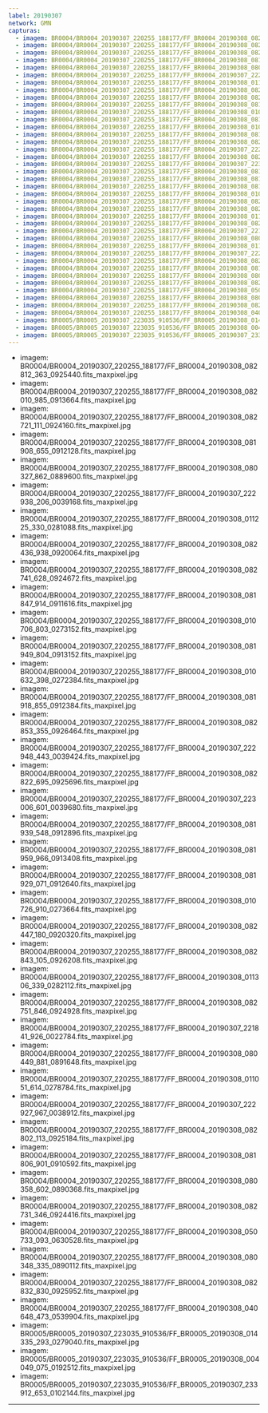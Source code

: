 ```yaml
---
label: 20190307
network: GMN
capturas:
  - imagem: BR0004/BR0004_20190307_220255_188177/FF_BR0004_20190308_082812_363_0925440.fits_maxpixel.jpg
  - imagem: BR0004/BR0004_20190307_220255_188177/FF_BR0004_20190308_082010_985_0913664.fits_maxpixel.jpg
  - imagem: BR0004/BR0004_20190307_220255_188177/FF_BR0004_20190308_082721_111_0924160.fits_maxpixel.jpg
  - imagem: BR0004/BR0004_20190307_220255_188177/FF_BR0004_20190308_081908_655_0912128.fits_maxpixel.jpg
  - imagem: BR0004/BR0004_20190307_220255_188177/FF_BR0004_20190308_080327_862_0889600.fits_maxpixel.jpg
  - imagem: BR0004/BR0004_20190307_220255_188177/FF_BR0004_20190307_222938_206_0039168.fits_maxpixel.jpg
  - imagem: BR0004/BR0004_20190307_220255_188177/FF_BR0004_20190308_011225_330_0281088.fits_maxpixel.jpg
  - imagem: BR0004/BR0004_20190307_220255_188177/FF_BR0004_20190308_082436_938_0920064.fits_maxpixel.jpg
  - imagem: BR0004/BR0004_20190307_220255_188177/FF_BR0004_20190308_082741_628_0924672.fits_maxpixel.jpg
  - imagem: BR0004/BR0004_20190307_220255_188177/FF_BR0004_20190308_081847_914_0911616.fits_maxpixel.jpg
  - imagem: BR0004/BR0004_20190307_220255_188177/FF_BR0004_20190308_010706_803_0273152.fits_maxpixel.jpg
  - imagem: BR0004/BR0004_20190307_220255_188177/FF_BR0004_20190308_081949_804_0913152.fits_maxpixel.jpg
  - imagem: BR0004/BR0004_20190307_220255_188177/FF_BR0004_20190308_010632_398_0272384.fits_maxpixel.jpg
  - imagem: BR0004/BR0004_20190307_220255_188177/FF_BR0004_20190308_081918_855_0912384.fits_maxpixel.jpg
  - imagem: BR0004/BR0004_20190307_220255_188177/FF_BR0004_20190308_082853_355_0926464.fits_maxpixel.jpg
  - imagem: BR0004/BR0004_20190307_220255_188177/FF_BR0004_20190307_222948_443_0039424.fits_maxpixel.jpg
  - imagem: BR0004/BR0004_20190307_220255_188177/FF_BR0004_20190308_082822_695_0925696.fits_maxpixel.jpg
  - imagem: BR0004/BR0004_20190307_220255_188177/FF_BR0004_20190307_223006_601_0039680.fits_maxpixel.jpg
  - imagem: BR0004/BR0004_20190307_220255_188177/FF_BR0004_20190308_081939_548_0912896.fits_maxpixel.jpg
  - imagem: BR0004/BR0004_20190307_220255_188177/FF_BR0004_20190308_081959_966_0913408.fits_maxpixel.jpg
  - imagem: BR0004/BR0004_20190307_220255_188177/FF_BR0004_20190308_081929_071_0912640.fits_maxpixel.jpg
  - imagem: BR0004/BR0004_20190307_220255_188177/FF_BR0004_20190308_010726_910_0273664.fits_maxpixel.jpg
  - imagem: BR0004/BR0004_20190307_220255_188177/FF_BR0004_20190308_082447_180_0920320.fits_maxpixel.jpg
  - imagem: BR0004/BR0004_20190307_220255_188177/FF_BR0004_20190308_082843_105_0926208.fits_maxpixel.jpg
  - imagem: BR0004/BR0004_20190307_220255_188177/FF_BR0004_20190308_011306_339_0282112.fits_maxpixel.jpg
  - imagem: BR0004/BR0004_20190307_220255_188177/FF_BR0004_20190308_082751_846_0924928.fits_maxpixel.jpg
  - imagem: BR0004/BR0004_20190307_220255_188177/FF_BR0004_20190307_221841_926_0022784.fits_maxpixel.jpg
  - imagem: BR0004/BR0004_20190307_220255_188177/FF_BR0004_20190308_080449_881_0891648.fits_maxpixel.jpg
  - imagem: BR0004/BR0004_20190307_220255_188177/FF_BR0004_20190308_011051_614_0278784.fits_maxpixel.jpg
  - imagem: BR0004/BR0004_20190307_220255_188177/FF_BR0004_20190307_222927_967_0038912.fits_maxpixel.jpg
  - imagem: BR0004/BR0004_20190307_220255_188177/FF_BR0004_20190308_082802_113_0925184.fits_maxpixel.jpg
  - imagem: BR0004/BR0004_20190307_220255_188177/FF_BR0004_20190308_081806_901_0910592.fits_maxpixel.jpg
  - imagem: BR0004/BR0004_20190307_220255_188177/FF_BR0004_20190308_080358_602_0890368.fits_maxpixel.jpg
  - imagem: BR0004/BR0004_20190307_220255_188177/FF_BR0004_20190308_082731_346_0924416.fits_maxpixel.jpg
  - imagem: BR0004/BR0004_20190307_220255_188177/FF_BR0004_20190308_050733_093_0630528.fits_maxpixel.jpg
  - imagem: BR0004/BR0004_20190307_220255_188177/FF_BR0004_20190308_080348_335_0890112.fits_maxpixel.jpg
  - imagem: BR0004/BR0004_20190307_220255_188177/FF_BR0004_20190308_082832_830_0925952.fits_maxpixel.jpg
  - imagem: BR0004/BR0004_20190307_220255_188177/FF_BR0004_20190308_040648_473_0539904.fits_maxpixel.jpg
  - imagem: BR0005/BR0005_20190307_223035_910536/FF_BR0005_20190308_014335_293_0279040.fits_maxpixel.jpg
  - imagem: BR0005/BR0005_20190307_223035_910536/FF_BR0005_20190308_004049_075_0192512.fits_maxpixel.jpg
  - imagem: BR0005/BR0005_20190307_223035_910536/FF_BR0005_20190307_233912_653_0102144.fits_maxpixel.jpg
---
```

  - imagem: BR0004/BR0004_20190307_220255_188177/FF_BR0004_20190308_082812_363_0925440.fits_maxpixel.jpg
  - imagem: BR0004/BR0004_20190307_220255_188177/FF_BR0004_20190308_082010_985_0913664.fits_maxpixel.jpg
  - imagem: BR0004/BR0004_20190307_220255_188177/FF_BR0004_20190308_082721_111_0924160.fits_maxpixel.jpg
  - imagem: BR0004/BR0004_20190307_220255_188177/FF_BR0004_20190308_081908_655_0912128.fits_maxpixel.jpg
  - imagem: BR0004/BR0004_20190307_220255_188177/FF_BR0004_20190308_080327_862_0889600.fits_maxpixel.jpg
  - imagem: BR0004/BR0004_20190307_220255_188177/FF_BR0004_20190307_222938_206_0039168.fits_maxpixel.jpg
  - imagem: BR0004/BR0004_20190307_220255_188177/FF_BR0004_20190308_011225_330_0281088.fits_maxpixel.jpg
  - imagem: BR0004/BR0004_20190307_220255_188177/FF_BR0004_20190308_082436_938_0920064.fits_maxpixel.jpg
  - imagem: BR0004/BR0004_20190307_220255_188177/FF_BR0004_20190308_082741_628_0924672.fits_maxpixel.jpg
  - imagem: BR0004/BR0004_20190307_220255_188177/FF_BR0004_20190308_081847_914_0911616.fits_maxpixel.jpg
  - imagem: BR0004/BR0004_20190307_220255_188177/FF_BR0004_20190308_010706_803_0273152.fits_maxpixel.jpg
  - imagem: BR0004/BR0004_20190307_220255_188177/FF_BR0004_20190308_081949_804_0913152.fits_maxpixel.jpg
  - imagem: BR0004/BR0004_20190307_220255_188177/FF_BR0004_20190308_010632_398_0272384.fits_maxpixel.jpg
  - imagem: BR0004/BR0004_20190307_220255_188177/FF_BR0004_20190308_081918_855_0912384.fits_maxpixel.jpg
  - imagem: BR0004/BR0004_20190307_220255_188177/FF_BR0004_20190308_082853_355_0926464.fits_maxpixel.jpg
  - imagem: BR0004/BR0004_20190307_220255_188177/FF_BR0004_20190307_222948_443_0039424.fits_maxpixel.jpg
  - imagem: BR0004/BR0004_20190307_220255_188177/FF_BR0004_20190308_082822_695_0925696.fits_maxpixel.jpg
  - imagem: BR0004/BR0004_20190307_220255_188177/FF_BR0004_20190307_223006_601_0039680.fits_maxpixel.jpg
  - imagem: BR0004/BR0004_20190307_220255_188177/FF_BR0004_20190308_081939_548_0912896.fits_maxpixel.jpg
  - imagem: BR0004/BR0004_20190307_220255_188177/FF_BR0004_20190308_081959_966_0913408.fits_maxpixel.jpg
  - imagem: BR0004/BR0004_20190307_220255_188177/FF_BR0004_20190308_081929_071_0912640.fits_maxpixel.jpg
  - imagem: BR0004/BR0004_20190307_220255_188177/FF_BR0004_20190308_010726_910_0273664.fits_maxpixel.jpg
  - imagem: BR0004/BR0004_20190307_220255_188177/FF_BR0004_20190308_082447_180_0920320.fits_maxpixel.jpg
  - imagem: BR0004/BR0004_20190307_220255_188177/FF_BR0004_20190308_082843_105_0926208.fits_maxpixel.jpg
  - imagem: BR0004/BR0004_20190307_220255_188177/FF_BR0004_20190308_011306_339_0282112.fits_maxpixel.jpg
  - imagem: BR0004/BR0004_20190307_220255_188177/FF_BR0004_20190308_082751_846_0924928.fits_maxpixel.jpg
  - imagem: BR0004/BR0004_20190307_220255_188177/FF_BR0004_20190307_221841_926_0022784.fits_maxpixel.jpg
  - imagem: BR0004/BR0004_20190307_220255_188177/FF_BR0004_20190308_080449_881_0891648.fits_maxpixel.jpg
  - imagem: BR0004/BR0004_20190307_220255_188177/FF_BR0004_20190308_011051_614_0278784.fits_maxpixel.jpg
  - imagem: BR0004/BR0004_20190307_220255_188177/FF_BR0004_20190307_222927_967_0038912.fits_maxpixel.jpg
  - imagem: BR0004/BR0004_20190307_220255_188177/FF_BR0004_20190308_082802_113_0925184.fits_maxpixel.jpg
  - imagem: BR0004/BR0004_20190307_220255_188177/FF_BR0004_20190308_081806_901_0910592.fits_maxpixel.jpg
  - imagem: BR0004/BR0004_20190307_220255_188177/FF_BR0004_20190308_080358_602_0890368.fits_maxpixel.jpg
  - imagem: BR0004/BR0004_20190307_220255_188177/FF_BR0004_20190308_082731_346_0924416.fits_maxpixel.jpg
  - imagem: BR0004/BR0004_20190307_220255_188177/FF_BR0004_20190308_050733_093_0630528.fits_maxpixel.jpg
  - imagem: BR0004/BR0004_20190307_220255_188177/FF_BR0004_20190308_080348_335_0890112.fits_maxpixel.jpg
  - imagem: BR0004/BR0004_20190307_220255_188177/FF_BR0004_20190308_082832_830_0925952.fits_maxpixel.jpg
  - imagem: BR0004/BR0004_20190307_220255_188177/FF_BR0004_20190308_040648_473_0539904.fits_maxpixel.jpg
  - imagem: BR0005/BR0005_20190307_223035_910536/FF_BR0005_20190308_014335_293_0279040.fits_maxpixel.jpg
  - imagem: BR0005/BR0005_20190307_223035_910536/FF_BR0005_20190308_004049_075_0192512.fits_maxpixel.jpg
  - imagem: BR0005/BR0005_20190307_223035_910536/FF_BR0005_20190307_233912_653_0102144.fits_maxpixel.jpg
---
